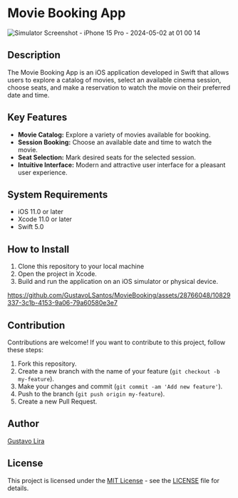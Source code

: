 # Movie Booking App
![Simulator Screenshot - iPhone 15 Pro - 2024-05-02 at 01 00 14](https://github.com/GustavoLSantos/MovieBooking/assets/28766048/3497def3-0b16-4b58-bec9-3d8bd7dd2d3c)

## Description
The Movie Booking App is an iOS application developed in Swift that allows users to explore a catalog of movies, select an available cinema session, choose seats, and make a reservation to watch the movie on their preferred date and time.

## Key Features
- **Movie Catalog:** Explore a variety of movies available for booking.
- **Session Booking:** Choose an available date and time to watch the movie.
- **Seat Selection:** Mark desired seats for the selected session.
- **Intuitive Interface:** Modern and attractive user interface for a pleasant user experience.

## System Requirements
- iOS 11.0 or later
- Xcode 11.0 or later
- Swift 5.0

## How to Install
1. Clone this repository to your local machine
2. Open the project in Xcode.
3. Build and run the application on an iOS simulator or physical device.

https://github.com/GustavoLSantos/MovieBooking/assets/28766048/10829337-3c1b-4153-9a06-79a60580e3e7

## Contribution
Contributions are welcome! If you want to contribute to this project, follow these steps:
1. Fork this repository.
2. Create a new branch with the name of your feature (`git checkout -b my-feature`).
3. Make your changes and commit (`git commit -am 'Add new feature'`).
4. Push to the branch (`git push origin my-feature`).
5. Create a new Pull Request.

## Author
[Gustavo Lira](https://github.com/GustavoLSantos)

## License
This project is licensed under the [MIT License](https://opensource.org/licenses/MIT) - see the [LICENSE](LICENSE) file for details.
